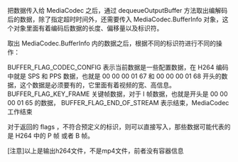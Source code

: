 把数据传入给 MediaCodec 之后，通过 dequeueOutputBuffer 方法取出编解码后的数据，除了指定超时时间外，还需要传入 MediaCodec.BufferInfo 对象，这个对象里面有着编码后数据的长度、偏移量以及标识符。

取出 MediaCodec.BufferInfo 内的数据之后，根据不同的标识符进行不同的操作：

BUFFER_FLAG_CODEC_CONFIG
表示当前数据是一些配置数据，在 H264 编码中就是 SPS 和 PPS 数据，也就是 00 00 00 01 67 和 00 00 00 01 68 开头的数据，这个数据是必须要有的，它里面有着视频的宽、高信息。
BUFFER_FLAG_KEY_FRAME
关键帧数据，对于 I 帧数据，也就是开头是 00 00 00 01 65 的数据，
BUFFER_FLAG_END_OF_STREAM
表示结束，MediaCodec 工作结束

对于返回的 flags ，不符合预定义的标识，则可以直接写入，那些数据可能代表的是 H264 中的 P 帧 或者 B 帧。


[注意]以上是输出h264文件，不是mp4文件，前者没有容器信息
